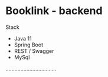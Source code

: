 # Booklink - backend

Stack
- Java 11
- Spring Boot
- REST / Swagger
- MySql

..................................
